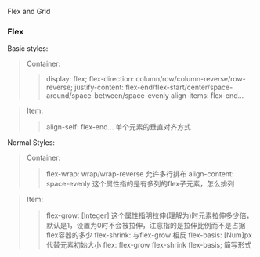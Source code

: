 Flex and Grid

### Flex

Basic styles:

> Container:
>> display: flex;
>> flex-direction: column/row/column-reverse/row-reverse; 
>> justify-content: flex-end/flex-start/center/space-around/space-between/space-evenly
>> align-items: flex-end...

> Item:
>> align-self: flex-end... 单个元素的垂直对齐方式

Normal Styles:

> Container:
>> flex-wrap: wrap/wrap-reverse 允许多行排布
>> align-content: space-evenly 这个属性指的是有多列的flex子元素，怎么排列

> Item:
>> flex-grow: [Integer] 这个属性指明拉伸(理解为)时元素拉伸多少倍，默认是1，设置为0时不会被拉伸，注意指的是拉伸比例而不是占据flex容器的多少
>> flex-shrink: 与flex-grow 相反
>> flex-basis: [Num]px 代替元素初始大小
>> flex: flex-grow flex-shrink flex-basis; 简写形式
